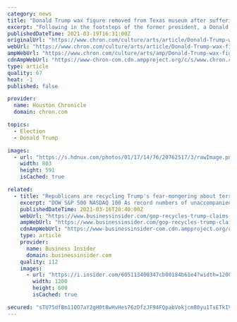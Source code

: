 ```yaml
---
category: news
title: "Donald Trump wax figure removed from Texas museum after suffering repeated face punches"
excerpt: "Following in the footsteps of the former president, a Donald Trump wax figure has gone into hiding at a Texas museum. Louis Tussaud’s Waxworks in San Antonio moved the figure to a storage room, per San Antonio Express-News' Randy Diamond, after museum ..."
publishedDateTime: 2021-03-19T16:31:00Z
originalUrl: "https://www.chron.com/culture/arts/article/Donald-Trump-wax-figure-removed-from-Texas-museum-16038348.php"
webUrl: "https://www.chron.com/culture/arts/article/Donald-Trump-wax-figure-removed-from-Texas-museum-16038348.php"
ampWebUrl: "https://www.chron.com/culture/arts/amp/Donald-Trump-wax-figure-removed-from-Texas-museum-16038348.php"
cdnAmpWebUrl: "https://www-chron-com.cdn.ampproject.org/c/s/www.chron.com/culture/arts/amp/Donald-Trump-wax-figure-removed-from-Texas-museum-16038348.php"
type: article
quality: 67
heat: -1
published: false

provider:
  name: Houston Chronicle
  domain: chron.com

topics:
  - Election
  - Donald Trump

images:
  - url: "https://s.hdnux.com/photos/01/17/14/76/20762517/3/rawImage.png"
    width: 803
    height: 591
    isCached: true

related:
  - title: "Republicans are recycling Trump's fear-mongering about terrorists entering the US through Mexico"
    excerpt: "DOW S&P 500 NASDAQ 100 As record numbers of unaccompanied minors turn up at southern border, congressional Republicans are echoing dubious claims from former President Donald Trump about terrorists attempting to cross into the US from Mexico. House ..."
    publishedDateTime: 2021-03-16T20:40:00Z
    webUrl: "https://www.businessinsider.com/gop-recycles-trump-claims-terrorists-crossing-us-mexico-border-2021-3"
    ampWebUrl: "https://www.businessinsider.com/gop-recycles-trump-claims-terrorists-crossing-us-mexico-border-2021-3?amp"
    cdnAmpWebUrl: "https://www-businessinsider-com.cdn.ampproject.org/c/s/www.businessinsider.com/gop-recycles-trump-claims-terrorists-crossing-us-mexico-border-2021-3?amp"
    type: article
    provider:
      name: Business Insider
      domain: businessinsider.com
    quality: 112
    images:
      - url: "https://i.insider.com/605113400347cb00184b61e4?width=1200&format=jpeg"
        width: 1200
        height: 600
        isCached: true

secured: "sTU75dfBm11QO7aY2gH0t8wHvHes76zDfzJF94FQpabVokjcm80yu1TsETkIVNryrK10r+32ebDVgrbJAO7PK/tNbhTOh7O5OewBJlUtQA/O24sGNE8mB01N8BTrzY036s4l8rbb6o1tpaQPhjXRMWD1d0uqng199zlhENaRXuEY0mJMfgpaDTGgcatJWXRtU5Fo2wCVa6d8dlLtwkwuBBHf717xUE9s6MbK86Ph4qSrCGAtm0TIc6HEIYKmFUkBNdvqjQU+eTwi74MWRVVtScI+Wb5VsPnnMKGCgXFxRzJlE2v6vq8FyeepfXz4/EBeG2ZYPfUVN3swIoXYhutbPeG+3xtVwwpSkb9qP+Mapy0=;FtRVn1mfEHbs52+GUaxjcg=="
---
```


